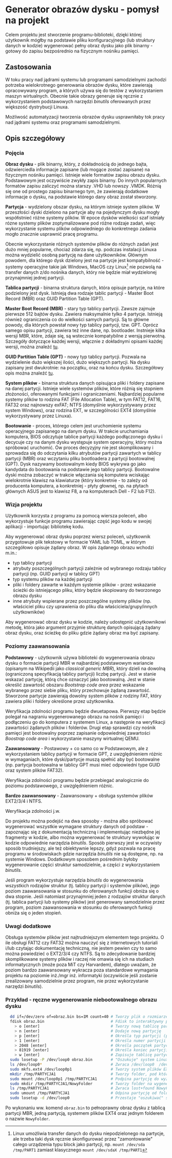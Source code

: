 # Generator obrazów dysku - pomysł na projekt

Celem projektu jest stworzenie programu-biblioteki, dzięki której użytkownik mógłby na podstawie pliku konfiguracyjnego (lub struktury danych w kodzie) wygenerować pełny obraz dysku jako plik binarny - gotowy do zapisu bezpośrednio na fizycznym nośniku pamięci.

## Zastosowania

W toku pracy nad jądrami systemu lub programami samodzielnymi zachodzi potrzeba wielokrotnego generowania obrazów dysku, które zawierają opracowywany program, a których używa się do testów z wykorzystaniem maszyn wirtualnych. Obecnie takie obrazy generuje się ręcznie z wykorzystaniem podstawowych narzędzi *binutils* oferowanych przez większość dystrybucji Linuxa.

Możliwość automatyzacji tworzenia obrazów dysku usprawniłaby tok pracy nad jądrami systemu oraz programami samodzielnymi.

## Opis szczegółowy

### Pojęcia

**Obraz dysku** - plik binarny, który, z dokładnością do jednego bajta, odzwierciedla informacje zapisane (lub mogące zostać zapisane) na fizycznym nośniku pamięci. Istnieje wiele formatów zapisu obrazu dysku. Podstawowym jest oczywiście zwykły zapis binarny. Do innych popularnych formatów zapisu zaliczyć można starszy .VHD lub nowszy .VMDK. Różnią się one od prostego zapisu binarnego tym, że zawierają dodatkowe informacje o dysku, na podstawie którego dany obraz został stworzony. 

**Partycja** - wydzielony obszar dysku, na którym istnieje system plików. W przeszłości dyski dzielono na partycje aby na pojedynczym dysku mogły współistnieć różne systemy plików. W epoce dysków wielkości szaf istniały rózne systemy plików zoptymalizowane pod różne rodzaje zadań, więc wykorzystanie systemu plików odpowiedniego do konkretnego zadania mogło znacznie usprawnić pracę programu. 

Obecnie wykorzystanie różnych systemów plików do różnych zadań jest dużo mniej popularne, chociaż zdarza się, np. podczas instalacji Linuxa można wydzielić osobną partycję na dane użytkowników. Głównym powodem, dla którego dysk dzielony jest na partycje jest kompatybilność - systemy operacyjne takie jak Windows, MacOS czy Linux[^1] nie pozwolą na transfer danych z/do nośnika danych, który nie będzie miał wydzielonej przynajmniej jednej partycji.

**Tablica partycji** - binarna struktura danych, która opisuje partycje, na które podzielony jest dysk. Istnieją dwa rodzaje tablic partycji - Master Boot Record (MBR) oraz GUID Partition Table (GPT).

**Master Boot Record (MBR)** - stary typ tablicy partycji. Zawsze zajmuje pierwsze 512 bajtów dysku. Zawiera maksymalnie tylko 4 partycje. Istnieją również ograniczenia co do wielkości samych partycji. Są to główne powody, dla których powstał nowy typ tablicy partycji, tzw. GPT. Oprócz samego opisu partycji, zawiera też inne dane, np. bootloader. Instnieje kilka wersji MBR, które, zdaje się, są wstecznie kompatybilne z wersją pierwotną. Szczegóły dotyczące każdej wersji, włącznie z dokładnymi opisami każdej wersji, można znaleźć [tu](https://en.wikipedia.org/wiki/Master_boot_record).

**GUID Partition Table (GPT)** - nowy typ tablicy partycji. Pozwala na wydzielenie dużo większej ilości, dużo większych partycji. Na dysku zapisany jest dwukrotnie: na początku, oraz na końcu dysku. Szczegółowy opis można znaleźć [tu](https://en.wikipedia.org/wiki/GUID_Partition_Table).

**System plików** - binarna struktura danych opisująca pliki i foldery zapisane na danej partycji. Istnieje wiele systemów plików, które różnią się stopniem złożoności, oferowanymi funkcjami i ograniczeniami. Najbardziej popularne systemy plików to rodzina FAT (File Allocation Table), w tym FAT12, FAT16, FAT32 oraz najnowszy exFAT; NTFS (domyślnie wykorzystywany przez system Windows), oraz rodzina EXT, w szczególności EXT4 (domyślnie wykorzystywany przez Linuxa).

**Bootowanie** - proces, którego celem jest uruchomienie systemu operacyjnego zapisanego na danym dysku. W trakcie uruchamiania komputera, BIOS odczytuje tablice partycji każdego podłączonego dysku i decycuje czy na danym dysku występuje system operacyjny, który można spróbować uruchomić. Ów proces decyzyjny nie jest skomplikowany i sprowadza się do odczytania kilku atrybutów partycji zawartych w tablicy partycji (MBR) oraz wczytaniu pliku bootloadera z partycji bootowalnej (GPT). Dysk nazywamy bootowalnym kiedy BIOS wykrywa go jako kandydata do bootowania na podstawie jego tablicy partycji. Bootowalne dyski można zobaczyć w trakcie włączania się komputera wciskając wielokrotnie klawisz na klawiaturze (który konkretnie - to zależy od producenta komputera, a konkretniej - płyty głownej, np. na płytach głównych ASUS jest to klawisz F8, a na komputerach Dell - F2 lub F12).

### Wizja projektu

Użytkownik korzysta z programu za pomocą wiersza poleceń, albo wykorzystuje funkcje programu zawierając część jego kodu w swojej aplikacji - importując bibliotekę kodu.

Aby wygenerować obraz dysku poprzez wiersz poleceń, użytkownik przygotowuje plik tekstowy w formacie YAML lub TOML, w którym szczegółowo opisuje żądany obraz. W opis żądanego obrazu wchodzi m.in.:
  - typ tablicy partycji
  - atrybuty poszczególnych partycji zależnie od wybranego rodzaju tablicy partycji (np. GUID partycji w tablicy GPT)
  - typ systemu plików na każdej partycji
  - pliki i foldery zawarte w każdym systemie plików - przez wskazanie ścieżki do istniejącego pliku, który będzie skopiowany do tworzonego obrazu dysku
  - inne atrybuty wspierane przez poszczególne systemy plików (np. właściciel pliku czy uprawienia do pliku dla właściciela/grupy/innych użytkowników)

Aby wygenerować obraz dysku w kodzie, należy udostępnić użytkownikowi metodę, która jako argument przyjmie strukturę danych opisującą żądany obraz dysku, oraz ścieżkę do pliku gdzie żądany obraz ma być zapisany.

### Poziomy zaawansowania

**Podstawowy** - użytkownik używa biblioteki do wygenerowania obrazu dysku o formacie partycji MBR w najbardziej podstawowym wariancie (opisanym na Wikipedii jako *classical generic MBR*), który dzieli na dowolną (ograniczoną specyfikacją tablicy partycji) liczbę partycji. Jest w stanie wskazać partycję, którą chce oznaczyć jako bootowalną. Jest w stanie określić zawartość obszaru *Bootstrap code area* przez wskazanie wybranego przez siebie pliku, który przechowuje żądaną zawartość. Stworzone partycje zawierają dowolny system plików z rodziny FAT, który zawiera pliki i foldery określone przez użytkownika.

Weryfikacja zdolności programu będzie dwuetapowa. Pierwszy etap będzie polegał na nagraniu wygenerowanego obrazu na nośnik pamięci i podłączeniu go do komputera z systemem Linux, a następnie na weryfikacji zawartości żądanych plików i folderów. Drugi etap sprawdzi czy nośnik pamięci jest bootowalny poprzez zapisanie odpowiedniej zawartości *Boostrap code area* i wykorzystanie maszyny wirtualnej QEMU.

**Zaawansowany** - Postawowy + co samo co w Podstawowym, ale z wykorzystaniem tablicy partycji w formacie GPT, z uwzględnieniem różnic w wymaganiach, które dyski/partycje muszą spełnić aby być bootowalne (np. partycja bootowalna w tablicy GPT musi mieć odpowiedni type GUID oraz system plików FAT32). 

Weryfikacja zdolności programu będzie przebiegać analogicznie do poziomu podstawowego, z uwzględnieniem różnic.

**Bardzo zaawansowany** - Zaawansowany + obsługa systemów plików EXT2/3/4 i NTFS.

Weryfikacja zdolności j.w.

Do projektu można podejść na dwa sposoby - można albo spróbować wygenerować wszystkie wymagane struktury danych od podstaw - zapoznając się z dokumentacją techniczną i implementując niezbędne jej fragmenty w kodzie, albo można wygenerować te struktury wywołując w kodzie odpowiednie narzędzia *binutils*. Sposób pierwszy jest w oczywisty sposób trudniejszy, ale też obiektywnie lepszy, gdyż pozwala na pracę programu w środowiskach gdzie narzędzia *binutils* nie są dostępne, np. na systemie Windows. Dodatkowym sposobem pośrednim byłoby wygenerowanie części struktur samodzielnie, a części z wykorzystaniem *binutils*. 

Jeśli program wykorzystuje narzędzia *binutils* do wygenerowania wszystkich rodzajów struktur (tj. tablicy partycji i systemów plików), jego poziom zaawansowania w stosunku do oferowanych funkcji obniża się o dwa stopnie. Jeśli natomiast przynajmniej jeden z rodzajów struktur danych (tj. tablica partycji lub systemy plików) jest generowany samodzielnie przez program, poziom zaawansowania w stosunku do oferowanych funkcji obniża się o jeden stopień.

### Uwagi dodatkowe

Obsługa systemów plików jest najtrudniejszym elementem tego projektu. O ile obsługi FAT12 czy FAT32 można nauczyć się z internetowych tutoriali i/lub czytając dokumentację techniczną, nie jestem pewien czy to samo można powiedzieć o EXT2/3/4 czy NTFS. Są to zdecydowanie bardziej skomplikowane systemy plików i raczej nie omawia się ich na studiach informatycznych (może poza MiT czy Harvardem), dlatego uważam, że poziom bardzo zaawansowany wykracza poza standardowe wymagania projektu na poziomie inż./mgr inż. informatyki (oczywiście jeśli zostanie zrealizowany samodzielnie przez program, nie przez wykorzystanie narzędzi *binutils*).

### Przykład - ręczne wygenerowanie niebootowalnego obrazu dysku

```bash
  dd if=/dev/zero of=obraz.bin bs=1M count=40 # Tworzy plik o rozmiarze 40MiB wypełniony zerami
  fdisk obraz.bin                             # Fdisk to interaktywny program
    > o [enter]                               # Tworzy nową tablicę partycji MBR
    > n [enter]                               # Dodaje nową partycję
    > p [enter]                               # Określa typ partycji (primary vs extended)
    > 1 [enter]                               # Określa numer partycji
    > 2048 [enter]                            # Określa początek partycji (numer pierwszego bloku)
    > 81919 [enter]                           # Określa koniec partycji (numer ostatniego bloku)
    > w [enter]                               # Zapisuje tablicę partycji i zamyka program
  sudo losetup -P /dev/loop0 obraz.bin        # "Oszukuje" system Linux, że obraz.bin to podłączony dysk
  ls /dev/loop0*                              # Zwraca /dev/loop0  /dev/loop0p1 <- stworzona partycja
  sudo mkfs.ext4 /dev/loop0p1                 # Tworzy system plików EXT4 na właśnie stworzonej partycji
  mkdir /tmp/PARTYCJA1                        # Tworzy folder, pod który "podpięta" będzie partycja
  sudo mount /dev/loop0p1 /tmp/PARTYCJA1      # Podpina partycję do wyznaczonego folderu
  sudo mkdir /tmp/PARTYCJA1/NowyFolder        # Tworzy folder na wygenerowanym systemie plikow
  ls /tmp/PARTYCJA1                           # Zwraca lost+found NowyFolder <- właśnie stworzony folder
  sudo umount /tmp/PARTYCJA1                  # Odpina partycję od folderu
  sudo losetup -d /dev/loop0                  # Przestaje "oszukiwać" system
```

Po wykonaniu ww. komend `obraz.bin` to pełnoprawny obraz dysku z tablicą partycji MBR, jedną partycją, systemem plików EXT4 oraz jednym folderem o nazwie `NowyFolder`.


[^1]: Linux umożliwia transfer danych do dysku niepodzielonego na partycje, ale trzeba taki dysk ręcznie skonfigurować przez "zamontowanie" całego urządzenia typu block jako partycji, np. `mount /dev/sda /tmp/PART1` zamiast klasycznego `mount /dev/sdaX /tmp/PART1`
